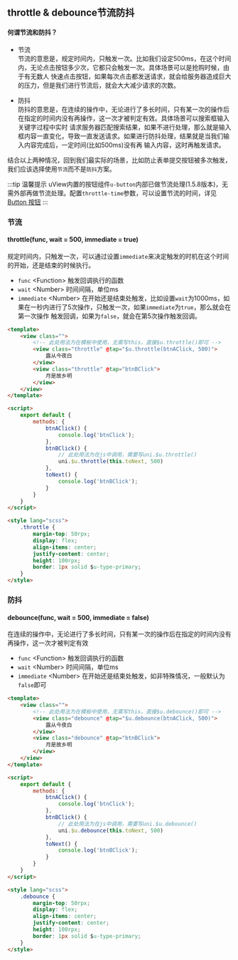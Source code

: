 ## throttle & debounce节流防抖


#### 何谓节流和防抖？

- 节流  
节流的意思是，规定时间内，只触发一次。比如我们设定500ms，在这个时间内，无论点击按钮多少次，它都只会触发一次。具体场景可以是抢购时候，由于有无数人
快速点击按钮，如果每次点击都发送请求，就会给服务器造成巨大的压力，但是我们进行节流后，就会大大减少请求的次数。

- 防抖  
防抖的意思是，在连续的操作中，无论进行了多长时间，只有某一次的操作后在指定的时间内没有再操作，这一次才被判定有效。具体场景可以搜索框输入关键字过程中实时
请求服务器匹配搜索结果，如果不进行处理，那么就是输入框内容一直变化，导致一直发送请求。如果进行防抖处理，结果就是当我们输入内容完成后，一定时间(比如500ms)没有再
输入内容，这时再触发请求。

结合以上两种情况，回到我们最实际的场景，比如防止表单提交按钮被多次触发，我们应该选择使用`节流`而不是`防抖`方案。

:::tip 温馨提示
uView内置的按钮组件`u-button`内部已做节流处理(1.5.8版本)，无需外部再做节流处理。配置`throttle-time`参数，可以设置节流的时间，详见[Button 按钮](/components/button.html)
:::

### 节流

#### throttle(func, wait = 500, immediate = true)

规定时间内，只触发一次，可以通过设置`immediate`来决定触发的时机在这个时间的开始，还是结束的时候执行。

- `func` <Function\> 触发回调执行的函数
- `wait` <Number\> 时间间隔，单位ms
- `immediate` <Number\> 在开始还是结束处触发，比如设置`wait`为1000ms，如果在一秒内进行了5次操作，只触发一次，如果`immediate`为`true`，那么就会在第一次操作
触发回调，如果为`false`，就会在第5次操作触发回调。


```html
<template>
    <view class="">
		<!-- 此处用法为在模板中使用，无需写this，直接$u.throttle()即可 -->
    	<view class="throttle" @tap="$u.throttle(btnAClick, 500)">
    		露从今夜白
    	</view>
    	<view class="throttle" @tap="btnBClick">
    		月是故乡明
    	</view>
    </view>
</template>

<script>
    export default {
        methods: {
            btnAClick() {
				console.log('btnClick');
			},
			btnBClick() {
				// 此处用法为在js中调用，需要写uni.$u.throttle()
				uni.$u.throttle(this.toNext, 500)
			},
			toNext() {
				console.log('btnBClick');
			}
        }
    }
</script>

<style lang="scss">
    .throttle {
		margin-top: 50rpx;
		display: flex;
		align-items: center;
		justify-content: center;
		height: 100rpx;
		border: 1px solid $u-type-primary;
	}
</style>
```



### 防抖

#### debounce(func, wait = 500, immediate = false)

在连续的操作中，无论进行了多长时间，只有某一次的操作后在指定的时间内没有再操作，这一次才被判定有效

- `func` <Function\> 触发回调执行的函数
- `wait` <Number\> 时间间隔，单位ms
- `immediate` <Number\> 在开始还是结束处触发，如非特殊情况，一般默认为`false`即可


```html
<template>
    <view class="">
		<!-- 此处用法为在模板中使用，无需写this，直接$u.debounce()即可 -->
    	<view class="debounce" @tap="$u.debounce(btnAClick, 500)">
    		露从今夜白
    	</view>
    	<view class="debounce" @tap="btnBClick">
    		月是故乡明
    	</view>
    </view>
</template>

<script>
    export default {
        methods: {
            btnAClick() {
				console.log('btnClick');
			},
			btnBClick() {
				// 此处用法为在js中调用，需要写uni.$u.debounce()
				uni.$u.debounce(this.toNext, 500)
			},
			toNext() {
				console.log('btnBClick');
			}
        }
    }
</script>

<style lang="scss">
    .debounce {
		margin-top: 50rpx;
		display: flex;
		align-items: center;
		justify-content: center;
		height: 100rpx;
		border: 1px solid $u-type-primary;
	}
</style>
```
